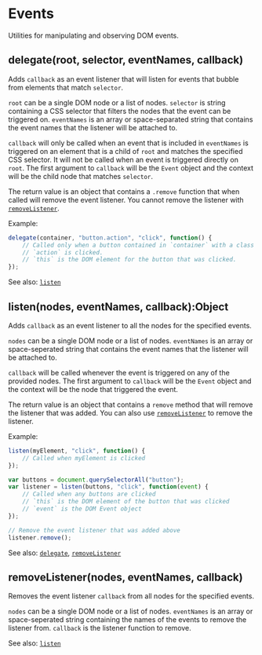 # Events

Utilities for manipulating and observing DOM events.


## delegate(root, selector, eventNames, callback)

Adds `callback` as an event listener that will listen for events that bubble
from elements that match `selector`.

`root` can be a single DOM node or a list of nodes. `selector` is string
containing a CSS selector that filters the nodes that the event can be triggered
on. `eventNames` is an array or space-separated string that contains the event
names that the listener will be attached to.

`callback` will only be called when an event that is included in `eventNames` is
triggered on an element that is a child of `root` and matches the specified CSS
selector. It will not be called when an event is triggered directly on `root`.
The first argument to `callback` will be the `Event` object and the context will
be the child node that matches `selector`.

The return value is an object that contains a `.remove` function that when
called will remove the event listener. You cannot remove the listener with
[`removeListener`](#removeListener).

Example:
```js
delegate(container, "button.action", "click", function() {
    // Called only when a button contained in `container` with a class of
    // `action` is clicked.
    // `this` is the DOM element for the button that was clicked.
});
```

See also: [`listen`](#listen)


## listen(nodes, eventNames, callback):Object

Adds `callback` as an event listener to all the nodes for the specified events.

`nodes` can be a single DOM node or a list of nodes. `eventNames` is an array or
space-seperated string that contains the event names that the listener will be
attached to.

`callback` will be called whenever the event is triggered on any of the provided
nodes. The first argument to `callback` will be the `Event` object and the
context will be the node that triggered the event.

The return value is an object that contains a `remove` method that will remove
the listener that was added. You can also use
[`removeListener`](#removeListener) to remove the listener.

Example:

```js
listen(myElement, "click", function() {
    // Called when myElement is clicked
});

var buttons = document.querySelectorAll("button");
var listener = listen(buttons, "click", function(event) {
    // Called when any buttons are clicked
    // `this` is the DOM element of the button that was clicked
    // `event` is the DOM Event object
});

// Remove the event listener that was added above
listener.remove();
```

See also: [`delegate`](#delegate), [`removeListener`](#removeListener)


## removeListener(nodes, eventNames, callback)

Removes the event listener `callback` from all nodes for the specified events.

`nodes` can be a single DOM node or a list of nodes. `eventNames` is an array or
space-seperated string containing the names of the events to remove the listener
from. `callback` is the listener function to remove.

See also: [`listen`](#listen)
